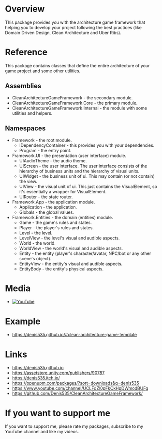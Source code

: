 # Overview
This package provides you with the architecture game framework that helping you to develop your project following the best practices (like Domain Driven Design, Clean Architecture and Uber Ribs).

# Reference
This package contains classes that define the entire architecture of your game project and some other utilities.

## Assemblies
- CleanArchitectureGameFramework - the secondary module.
- CleanArchitectureGameFramework.Core - the primary module.
- CleanArchitectureGameFramework.Internal - the module with some utilities and helpers.

## Namespaces
- Framework - the root module.
    - IDependencyContainer - this provides you with your dependencies.
    - Program              - the entry point.
- Framework.UI - the presentation (user interface) module.
    - UIAudioTheme         - the audio theme.
    - UIScreen             - the user interface. The user interface consists of the hierarchy of business units and the hierarchy of visual units.
    - UIWidget             - the business unit of ui. This may contain (or not contain) the view.
    - UIView               - the visual unit of ui. This just contains the VisualElement, so it's essentially a wrapper for VisualElement.
    - UIRouter             - the state router.
- Framework.App - the application module.
    - Application          - the application.
    - Globals              - the global values.
- Framework.Entities - the domain (entities) module.
    - Game                 - the game's rules and states.
    - Player               - the player's rules and states.
    - Level                - the level.
    - LevelView            - the level's visual and audible aspects.
    - World                - the world.
    - WorldView            - the world's visual and audible aspects.
    - Entity               - the entity (player's character/avatar, NPC/bot or any other scene's object).
    - EntityView           - the entity's visual and audible aspects.
    - EntityBody           - the entity's physical aspects.

# Media
- [![YouTube](https://img.youtube.com/vi/JQobAqfakJQ/0.jpg)](https://youtu.be/JQobAqfakJQ)

# Example
- https://denis535.github.io/#clean-architecture-game-template

# Links
- https://denis535.github.io
- https://assetstore.unity.com/publishers/90787
- https://denis535.itch.io/
- https://openupm.com/packages/?sort=downloads&q=denis535
- https://www.youtube.com/channel/UCLFdZl0pFkCkHpDWmodBUFg
- https://github.com/Denis535/CleanArchitectureGameFramework/

# If you want to support me
If you want to support me, please rate my packages, subscribe to my YouTube channel and like my videos.
